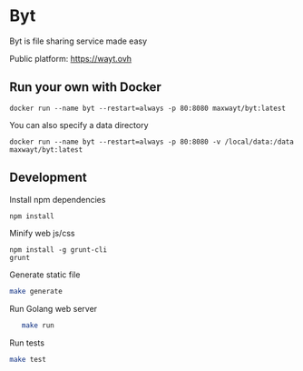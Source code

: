 # Byt
Byt is file sharing service made easy

Public platform: https://wayt.ovh

## Run your own with Docker

```
docker run --name byt --restart=always -p 80:8080 maxwayt/byt:latest
```

You can also specify a data directory

```
docker run --name byt --restart=always -p 80:8080 -v /local/data:/data maxwayt/byt:latest
```

## Development


Install npm dependencies

```bash
npm install
```

Minify web js/css

```
npm install -g grunt-cli
grunt
```

Generate static file

```bash
make generate
```

Run Golang web server

```bash
   make run
```

Run tests

```bash
make test
```

